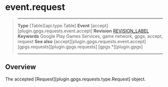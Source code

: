 # event.request

> --------------------- ------------------------------------------------------------------------------------------
> __Type__              [Table][api.type.Table]
> __Event__             [accept][plugin.gpgs.requests.event.accept]
> __Revision__          [REVISION_LABEL](REVISION_URL)
> __Keywords__          Google Play Games Services, game network, gpgs, accept, request
> __See also__          [accept][plugin.gpgs.requests.event.accept]
>						[gpgs.requests][plugin.gpgs.requests]
>                       [gpgs.*][plugin.gpgs]
> --------------------- ------------------------------------------------------------------------------------------

## Overview

The accepted [Request][plugin.gpgs.requests.type.Request] object.